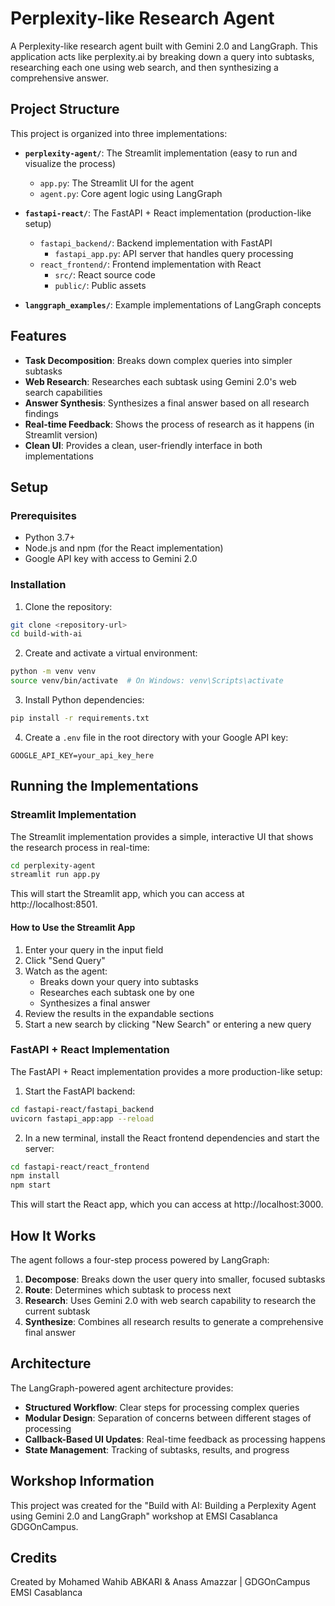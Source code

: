 # Perplexity-like Research Agent

A Perplexity-like research agent built with Gemini 2.0 and LangGraph. This application acts like perplexity.ai by breaking down a query into subtasks, researching each one using web search, and then synthesizing a comprehensive answer.

## Project Structure

This project is organized into three implementations:

- **`perplexity-agent/`**: The Streamlit implementation (easy to run and visualize the process)
  - `app.py`: The Streamlit UI for the agent
  - `agent.py`: Core agent logic using LangGraph

- **`fastapi-react/`**: The FastAPI + React implementation (production-like setup)
  - `fastapi_backend/`: Backend implementation with FastAPI
    - `fastapi_app.py`: API server that handles query processing
  - `react_frontend/`: Frontend implementation with React
    - `src/`: React source code
    - `public/`: Public assets

- **`langgraph_examples/`**: Example implementations of LangGraph concepts

## Features

- **Task Decomposition**: Breaks down complex queries into simpler subtasks
- **Web Research**: Researches each subtask using Gemini 2.0's web search capabilities
- **Answer Synthesis**: Synthesizes a final answer based on all research findings
- **Real-time Feedback**: Shows the process of research as it happens (in Streamlit version)
- **Clean UI**: Provides a clean, user-friendly interface in both implementations

## Setup

### Prerequisites

- Python 3.7+
- Node.js and npm (for the React implementation)
- Google API key with access to Gemini 2.0

### Installation

1. Clone the repository:
```bash
git clone <repository-url>
cd build-with-ai
```

2. Create and activate a virtual environment:
```bash
python -m venv venv
source venv/bin/activate  # On Windows: venv\Scripts\activate
```

3. Install Python dependencies:
```bash
pip install -r requirements.txt
```

4. Create a `.env` file in the root directory with your Google API key:
```
GOOGLE_API_KEY=your_api_key_here
```

## Running the Implementations

### Streamlit Implementation

The Streamlit implementation provides a simple, interactive UI that shows the research process in real-time:

```bash
cd perplexity-agent
streamlit run app.py
```

This will start the Streamlit app, which you can access at http://localhost:8501.

#### How to Use the Streamlit App

1. Enter your query in the input field
2. Click "Send Query"
3. Watch as the agent:
   - Breaks down your query into subtasks
   - Researches each subtask one by one
   - Synthesizes a final answer
4. Review the results in the expandable sections
5. Start a new search by clicking "New Search" or entering a new query

### FastAPI + React Implementation

The FastAPI + React implementation provides a more production-like setup:

1. Start the FastAPI backend:
```bash
cd fastapi-react/fastapi_backend
uvicorn fastapi_app:app --reload
```

2. In a new terminal, install the React frontend dependencies and start the server:
```bash
cd fastapi-react/react_frontend
npm install
npm start
```

This will start the React app, which you can access at http://localhost:3000.

## How It Works

The agent follows a four-step process powered by LangGraph:

1. **Decompose**: Breaks down the user query into smaller, focused subtasks
2. **Route**: Determines which subtask to process next
3. **Research**: Uses Gemini 2.0 with web search capability to research the current subtask
4. **Synthesize**: Combines all research results to generate a comprehensive final answer

## Architecture

The LangGraph-powered agent architecture provides:

- **Structured Workflow**: Clear steps for processing complex queries
- **Modular Design**: Separation of concerns between different stages of processing
- **Callback-Based UI Updates**: Real-time feedback as processing happens
- **State Management**: Tracking of subtasks, results, and progress

## Workshop Information

This project was created for the "Build with AI: Building a Perplexity Agent using Gemini 2.0 and LangGraph" workshop at EMSI Casablanca GDGOnCampus.

## Credits

Created by Mohamed Wahib ABKARI & Anass Amazzar | GDGOnCampus EMSI Casablanca 
